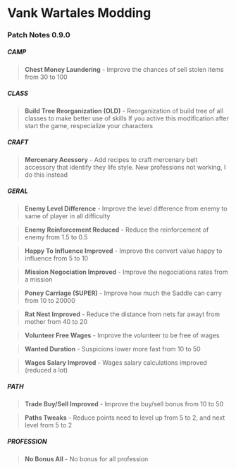 # Vank Wartales Modding

### Patch Notes 0.9.0

##### CAMP
> **Chest Money Laundering** - Improve the chances of sell stolen items from 30 to 100


##### CLASS
> **Build Tree Reorganization (OLD)** - Reorganization of build tree of all classes to make better use of skills
If you active this modification after start the game, respecialize your characters


##### CRAFT
> **Mercenary Acessory** - Add recipes to craft mercenary belt accessory that identify they life style. New professions not working, I do this instead


##### GERAL
> **Enemy Level Difference** - Improve the level difference from enemy to same of player in all difficulty

> **Enemy Reinforcement Reduced** - Reduce the reinforcement of enemy from 1.5 to 0.5

> **Happy To Influence Improved** - Improve the convert value happy to influence from 5 to 10

> **Mission Negociation Improved** - Improve the negociations rates from a mission

> **Poney Carriage (SUPER)** - Improve how much the Saddle can carry from 10 to 20000

> **Rat Nest Improved** - Reduce the distance from nets far awayt from mother from 40 to 20

> **Volunteer Free Wages** - Improve the volunteer to be free of wages

> **Wanted Duration** - Suspicions lower more fast from 10 to 50

> **Wages Salary Improved** - Wages salary calculations improved (reduced a lot)


##### PATH
> **Trade Buy/Sell Improved** - Improve the buy/sell bonus from 10 to 50

> **Paths Tweaks** - Reduce points need to level up from 5 to 2, and next level from 5 to 2


##### PROFESSION
> **No Bonus All** - No bonus for all profession

